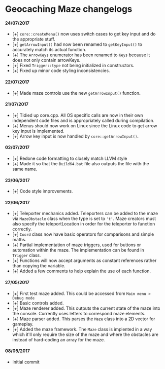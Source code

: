 Geocaching Maze changelogs
===========================

#### 24/07/2017
 * [+] ```core::createMenu()``` now uses switch cases to get key input and do the appropriate stuff.
 * [+] ```getArrowInput()``` had now been renamed to ```getKeyInput()``` to accurately match its actual function.
 * [+] The ```ArrowKeys``` enumerator has been renamed to ```Keys``` because it does not only contain arrowKeys.
 * [+] Fixed ```Trigger::type``` not being initialized in constructors.
 * [+] Fixed up minor code styling inconsistencies.

#### 22/07/2017
 * [+] Made maze controls use the new ```getArrowInput()``` function.

#### 21/07/2017
 * [+] Tidied up core.cpp. All OS specific calls are now in their own independent code files and is appropriately called during compilation.
 * [+] Menus should now work on Linux since the Linux code to get arrow key input is implemented.
 * [+] Arrow key input is now handled by ```core::getArrowInput()```.

#### 02/07/2017
 * [+] Redone code formatting to closely match LLVM style
 * [+] Made it so that the ```Build64.bat``` file also outputs the file with the same name.

#### 23/06/2017
 * [+] Code style improvements.

#### 22/06/2017
 * [+] Teleporter mechanics added. Teleporters can be added to the maze via ```MazeObstacle``` class when the type is set to ```'t'```. Maze creators must also specify the teleportLocation in order for the teleporter to function correctly.
 * [+] ```Coord``` class now have basic operators for comparisons and simple maths.
 * [+] Partial implementation of maze triggers, used for buttons or automation within the maze. The implementation can be found in ```Trigger``` class.
 * [+] Functions will now accept arguments as constant references rather than copying the variable.
 * [+] Added a few comments to help explain the use of each function.


#### 27/05/2017
 * [+] First test maze added. This could be accessed from ```Main menu > Debug mode```
 * [+] Basic controls added.
 * [+] Maze renderer added. This outputs the current state of the maze into the console. Currently uses letters to correspond maze elements.
 * [+] Maze parser added. This parses the ```Maze``` class into a 2D vector for gameplay.
 * [+] Added the maze framework. The ```Maze``` class is implented in a way which it'll only require the size of the maze and where the obstacles are instead of hard-coding an array for the maze.

#### 08/05/2017
 * Initial commit
